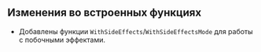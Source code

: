 ## Изменения во встроенных функциях

* Добавлены функции `WithSideEffects`/`WithSideEffectsMode` для работы с побочными эффектами.
